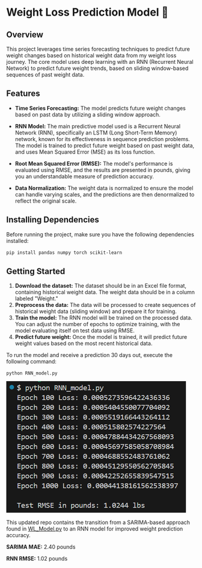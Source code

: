 # Weight Loss Prediction Model 💪

## Overview

This project leverages time series forecasting techniques to predict future weight changes based on historical weight data from my weight loss journey. The core model uses deep learning with an RNN (Recurrent Neural Network) to predict future weight trends, based on sliding window-based sequences of past weight data.

## Features

- **Time Series Forecasting:** The model predicts future weight changes based on past data by utilizing a sliding window approach.
  
- **RNN Model:** The main predictive model used is a Recurrent Neural Network (RNN), specifically an LSTM (Long Short-Term Memory) network, known for its effectiveness in sequence prediction problems. The model is trained to predict future weight based on past weight data, and uses Mean Squared Error (MSE) as its loss function.

- **Root Mean Squared Error (RMSE):** The model's performance is evaluated using RMSE, and the results are presented in pounds, giving you an understandable measure of prediction accuracy.

- **Data Normalization:** The weight data is normalized to ensure the model can handle varying scales, and the predictions are then denormalized to reflect the original scale.

## Installing Dependencies
Before running the project, make sure you have the following dependencies installed:


  ```bash
 pip install pandas numpy torch scikit-learn
  ```


## Getting Started

1. **Download the dataset:** The dataset should be in an Excel file format, containing historical weight data. The weight data should be in a column labeled "Weight."
2. **Preprocess the data:** The data will be processed to create sequences of historical weight data (sliding window) and prepare it for training.
3. **Train the model:** The RNN model will be trained on the processed data. You can adjust the number of epochs to optimize training, with the model evaluating itself on test data using RMSE.
4. **Predict future weight:** Once the model is trained, it will predict future weight values based on the most recent historical data.

To run the model and receive a prediction 30 days out, execute the following command:
```
python RNN_model.py
```
![RNN_output](images/RNN_output.png)

This updated repo contains the transition from a SARIMA-based approach found in [WL_Model.py](/WL_Model.py) to an RNN model for improved weight prediction accuracy.

**SARIMA MAE:** 2.40 pounds

**RNN RMSE:** 1.02 pounds
